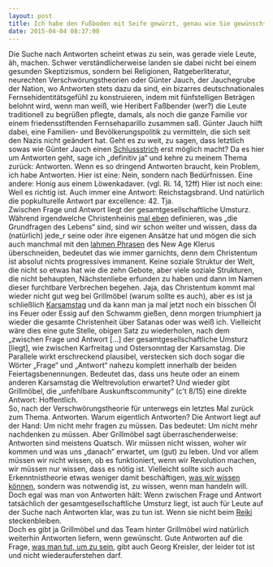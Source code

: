 ```yaml
---
layout: post
title: Ich habe den Fußboden mit Seife gewürzt, genau wie Sie gewünscht haben
date: 2015-04-04 08:37:00
---
```


Die Suche nach Antworten scheint etwas zu sein, was gerade viele Leute, äh, machen. Schwer verständlicherweise landen sie dabei nicht bei einem gesunden Skeptizismus, sondern bei Religionen, Ratgeberliteratur, neurechten Verschwörungstheorien oder Günter Jauch, der Jauchegrube der Nation, wo Antworten stets dazu da sind, ein bizarres deutschnationales Fernsehidentitätsgefühl zu konstruieren, indem mit fünfstelligen Beträgen belohnt wird, wenn man weiß, wie Heribert Faßbender (wer?) die Leute traditionell zu begrüßen pflegte, damals, als noch die ganze Familie vor  einem friedensstiftenden Fernsehaparillo zusammen saß. Günter Jauch hilft dabei, eine Familien- und Bevölkerungspolitik zu vermitteln, die sich seit den Nazis nicht geändert hat. Geht es zu weit, zu sagen, dass letztlich sowas wie Günter Jauch einen [Schlussstrich](http://ia600409.us.archive.org/26/items/nazi_concentration_camps/nazi_concentration_camps.ogv) erst möglich macht? Da es hier um Antworten geht, sage ich „definitiv ja“ und kehre zu meinem Thema zurück: Antworten. Wenn es so dringend Antworten braucht, kein Problem, ich habe Antworten. Hier ist eine: Nein, sondern nach Bedürfnissen. Eine andere: Honig aus einem Löwenkadaver. (vgl. Ri. 14, 12ff) Hier ist noch eine: Weil es richtig ist. Auch immer eine Antwort: Reichstagsbrand. Und natürlich die popkulturelle Antwort par excellence: 42. Tja. <br>Zwischen Frage und Antwort liegt der gesamtgesellschaftliche Umsturz.<br> Während irgendwelche Christenheinis [mal eben](https://www.youtube.com/watch?v=lzSSs3d6VjU) definieren, was „die Grundfragen des Lebens“ sind, sind wir schon weiter und wissen, dass da (natürlich) jede\_r seine oder ihre eigenen Ansätze hat und mögen die sich auch manchmal mit den [lahmen Phrasen](https://www.youtube.com/watch?v=M7Ac00joH44) des New Age Klerus überschneiden, bedeutet das wie immer garnichts, denn dem Christentum ist absolut nichts progressives immanent. Keine soziale Struktur der Welt, die nicht so etwas hat wie die zehn Gebote, aber viele soziale Strukturen, die nicht behaupten, Nächstenliebe erfunden zu haben und dann im Namen dieser furchtbare Verbrechen begehen. Jaja, das Christentum kommt mal wieder nicht gut weg bei Grillmöbel (warum sollte es auch), aber es ist ja schließlich [Karsamstag](http://de.wikipedia.org/wiki/Abstieg_Christi_in_die_Unterwelt) und da kann man ja mal jetzt noch ein bisschen Öl ins Feuer oder Essig auf den Schwamm gießen, denn morgen triumphiert ja wieder die gesamte Christenheit über Satanas oder was weiß ich. Vielleicht wäre dies eine gute Stelle, obigen Satz zu wiederholen, nach dem „zwischen Frage und Antwort \[…\] der gesamtgesellschaftliche Umsturz \[liegt\], wie zwischen Karfreitag und Ostersonntag der Karsamstag. Die Parallele wirkt erschreckend plausibel, verstecken sich doch sogar die Wörter „Frage“ und „Antwort“ nahezu komplett innerhalb der beiden Feiertagsbenennungen. Bedeutet das, dass uns heute oder an einem anderen Karsamstag die Weltrevolution erwartet? Und wieder gibt Grillmöbel, die „unfehlbare Auskunftscommunity“ (c't 8/15) eine direkte Antwort: Hoffentlich. <br>So, nach der Verschwörungstheorie für unterwegs ein letztes Mal zurück zum Thema. Antworten. Warum eigentlich Antworten? Die Antwort liegt auf der Hand: Um nicht mehr fragen zu müssen. Das bedeutet: Um nicht mehr nachdenken zu müssen. Aber Grillmöbel sagt überraschenderweise: Antworten sind meistens Quatsch. Wir müssen nicht wissen, woher wir kommen und was uns „danach“ erwartet, um (gut) zu leben. Und vor allem müssen wir nicht wissen, ob es funktioniert, wenn wir Revolution machen, wir müssen nur wissen, dass es nötig ist. Vielleicht sollte sich auch Erkenntnistheorie etwas weniger damit beschäftigen, [was wir wissen können](https://de.wikipedia.org/wiki/Gettier-Problem), sondern was notwendig ist, zu wissen, wenn man handeln will. Doch egal was man von Antworten hält: Wenn zwischen Frage und Antwort tatsächlich der gesamtgesellschaftliche Umsturz liegt, ist auch für Leute auf der Suche nach Antworten klar, was zu tun ist. Wenn sie nicht beim [Reiki](https://www.psiram.com/ge/index.php/Reiki) steckenbleiben.<br> Doch es gibt ja Grillmöbel und das Team hinter Grillmöbel wird natürlich weiterhin Antworten liefern, wenn gewünscht. Gute Antworten auf die Frage, [was man tut, um zu sein](https://www.youtube.com/watch?v=La35g6pdXHA), gibt auch Georg Kreisler, der leider tot ist und nicht wiederauferstehen darf.
